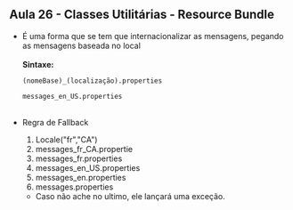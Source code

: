 ## Aula 26 - Classes Utilitárias - Resource Bundle

- É uma forma que se tem que internacionalizar as mensagens, pegando as mensagens baseada no local
<br><br>
**Sintaxe:**

  `(nomeBase)_(localização).properties`

  `messages_en_US.properties`
  <br><br>
- Regra de Fallback
    1. Locale("fr","CA")
    2. messages_fr_CA.propertie
    3. messages_fr.properties
    4. messages_en_US.properties
    5. messages_en.properties
    6. messages.properties
    - Caso não ache no ultimo, ele lançará uma exceção.